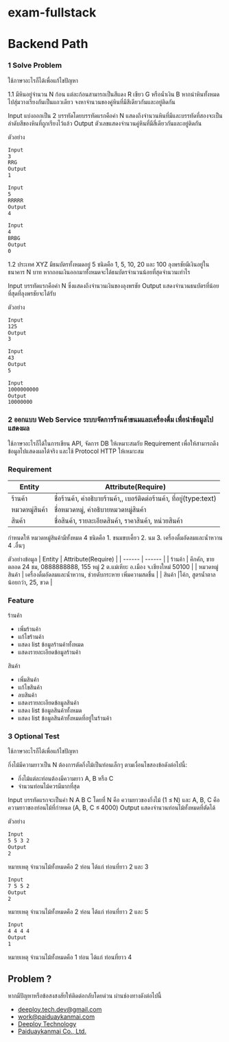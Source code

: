 # exam-fullstack

# Backend Path
### 1 Solve Problem
ใช้ภาษาอะไรก็ได้เพื่อแก้ไขปัญหา

1.1 มีหินอยู่จำนวน N ก้อน แต่ละก้อนสามารถเป็นสีแดง R เขียว G หรือน้ำเงิน B หากนำหินทั้งหมดไปสุ่มวางเรียงกันเป็นแถวเดียว จงหาจำนวนของคู่หินที่มีสีเดียวกันและอยู่ติดกัน

Input
แบ่งออกเป็น 2 บรรทัดโดยบรรทัดแรกคือค่า N แสดงถึงจำนวนหินที่มีและบรรทัดที่สองจะเป็นลำดับสีของหินที่ถูกเรียงไว้แล้ว
Output
ตัวเลขแสดงจำนวนคู่หินที่มีสี่เดียวกันและอยู่ติดกัน

ตัวอย่าง

```sh
Input
3
RRG
Output
1
```

```sh
Input
5
RRRRR
Output
4
```

```sh
Input
4
BRBG
Output
0
```
1.2 ประเทศ XYZ มีธนบัตรทั้งหมดอยู่ 5 ชนิดคือ 1, 5, 10, 20 และ 100 ลุงพรชัยมีเงินอยู่ในธนาคาร N บาท หากถอนเงินออกมาทั้งหมดจะได้ธนบัตรจำนวนน้อยที่สุดจำนวนเท่าไร

Input
บรรทัดแรกคือค่า N ซึ่งแสดงถึงจำนวนเงินของลุงพรชัย
Output
แสดงจำนวนธนบัตรที่น้อยที่สุดที่ลุงพรชัยจะได้รับ

ตัวอย่าง

```sh
Input
125
Output
3
```

```sh
Input
43
Output
5
```

```sh
Input
1000000000
Output
10000000
```
### 2 ออกแบบ Web Service ระบบจัดการร้านค้าขนมและเครื่องดื่ม เพื่อนำข้อมูลไปแสดงผล
ใช้ภาษาอะไรก็ได้ในการเขียน API, จัดการ DB ให้เหมาะสมกับ Requirement เพื่อให้สามารถดึงข้อมูลไปแสดงผลได้จริง และใช้ Protocol HTTP ให้เหมาะสม
###  Requirement

| Entity | Attribute(Require) |
| ------ | ------ |
| ร้านค้า | ชื่อร้านค้า, คำอธิบายร้านค้า,, เบอร์ติดต่อร้านค้า, ที่อยู่(type:text)|
| หมวดหมู่สินค้า |ชื่อหมวดหมู่, คำอธิบายหมวดหมู่สินค้า |
| สินค้า | ชื่อสินค้า, รายละเอียดสินค้า, ราคาสินค้า, หน่วยสินค้า |

กำหนดให้ หมวดหมู่สินค้ามีทั้งหมด 4 ชนิดคือ 1. ขนมขบเคี้ยว 2. นม 3. เครื่องดื่มอัดลมและน้ำหวาน 4 .อื่นๆ


 ตัวอย่างข้อมูล
| Entity | Attribute(Require) |
| ------ | ------ |
| ร้านค้า | คึกคัก, ขายตลอด 24 ชม, 0888888888, 155 หมู่ 2 ต.แม่เหียะ อ.เมือง จ.เชียงใหม่ 50100 |
| หมวดหมู่สินค้า | เครื่องดื่มอัดลมและน้ำหวาน, ช่วยดับกระหาย เพิ่มความสดชื่น |
| สินค้า |โค้ก, สูตรน้ำตาลน้อยกว่า, 25, ขวด |

### Feature
ร้านค้า
  - เพิ่มร้านค้า
  - แก้ไขร้านค้า
  - แสดง list ข้อมูลร้านค้าทั้งหมด
  - แสดงรายละเอียดข้อมูลร้านค้า

สินค้า
  - เพิ่มสินค้า
  - แก้ไขสินค้า
  - ลบสินค้า
  - แสดงรายละเอียดข้อมูลสินค้า
  - แสดง list ข้อมูลสินค้าทั้งหมด
  - แสดง list ข้อมูลสินค้าทั้งหมดที่อยู่ในร้านค้า

### 3 Optional Test
ใช้ภาษาอะไรก็ได้เพื่อแก้ไขปัญหา

กิ่งไม้มีความยาวเป็น N ต้องการตัดกิ่งไม้เป็นท่อนเล็กๆ ตามเงื่อนไขสองข้อดังต่อไปนี้:
- กิ่งไม้แต่ละท่อนต้องมีความยาว A, B หรือ C
- จำนวนท่อนไม้ควรมีมากที่สุด

 Input 
 บรรทัดแรกจะเป็นค่า N A B C  โดยที่  N คือ ความยาวของกิ่งไม้ (1 ≤ N)   และ A, B, C คือความยาวของท่อนไม้ที่กำหนด (A, B, C ≤ 4000) 
 Output
 แสดงจำนวนท่อนไม้ทั้งหมดที่ตัดได้
 
ตัวอย่าง

```sh
Input
5 5 3 2
Output
2
```
หมายเหตุ จำนวนไม้ทั้งหมดคือ 2 ท่อน ได้แก่ ท่อนที่ยาว 2 และ 3

```sh
Input
7 5 5 2
Output
2
```
หมายเหตุ จำนวนไม้ทั้งหมดคือ 2 ท่อน ได้แก่ ท่อนที่ยาว 2 และ 5

```sh
Input
4 4 4 4
Output
1
```
หมายเหตุ จำนวนไม้ทั้งหมดคือ 1 ท่อน ได้แก่ ท่อนที่ยาว 4



## Problem ?
หากมีปัญหาหรือข้อสงสงสัยให้ติดต่อกลับโดยด่วน ผ่านช่องทางดังต่อไปนี้
- <deeploy.tech.dev@gmail.com>
- <work@paiduaykanmai.com> 
- [Deeploy Technology](https://www.facebook.com/deeploytech) 
- [Paiduaykanmai Co., Ltd.](https://www.facebook.com/paiduay.tech)

